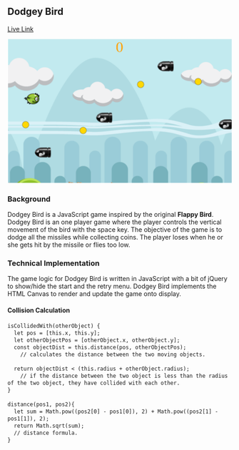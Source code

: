 ## Dodgey Bird

[Live Link][DodgeyBird]

[DodgeyBird]: hellojohnito.github.io/Dodgey-Bird/

<p align="center">
    <img src="img/dodgeybird.png" alt="Landing Page" />
</p>

### Background

Dodgey Bird is a JavaScript game inspired by the original **Flappy Bird**. Dodgey Bird is an one player game where the player controls the vertical movement of the bird with the space key. The objective of the game is to dodge all the missiles while collecting coins. The player loses when he or she gets hit by the missile or flies too low.


### Technical Implementation

The game logic for Dodgey Bird is written in JavaScript with a bit of jQuery to show/hide the start and the retry menu. Dodgey Bird implements the HTML Canvas to render and update the game onto display.


#### Collision Calculation

```
isCollidedWith(otherObject) {
  let pos = [this.x, this.y];
  let otherObjectPos = [otherObject.x, otherObject.y];
  const objectDist = this.distance(pos, otherObjectPos);
    // calculates the distance between the two moving objects.

  return objectDist < (this.radius + otherObject.radius);
    // if the distance between the two object is less than the radius of the two object, they have collided with each other.  
}

distance(pos1, pos2){
  let sum = Math.pow((pos2[0] - pos1[0]), 2) + Math.pow((pos2[1] - pos1[1]), 2);
  return Math.sqrt(sum);
  // distance formula.
}

```
